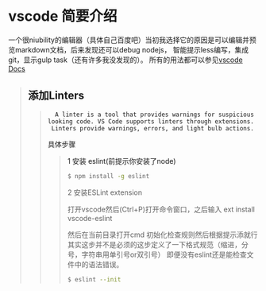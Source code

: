 # vscode 简要介绍

一个很niubility的编辑器（具体自己百度吧）当初我选择它的原因是可以编辑并预览markdown文档，后来发现还可以debug nodejs，
智能提示less编写，集成git，显示gulp task（还有许多我没发现的）。
所有的用法都可以参见<a href="https://code.visualstudio.com/docs/editor/codebasics">vscode Docs<a/>

> ## 添加Linters
>>       A linter is a tool that provides warnings for suspicious looking code. VS Code supports linters through extensions. 
>>      Linters provide warnings, errors, and light bulb actions.
>> 具体步骤
>>>  1 安装 eslint(前提示你安装了node)
>>>
>>>```bash
>>>$ npm install -g eslint
>>> ```
>>>2 安装ESLint extension
>>>
>>>打开vscode然后(Ctrl+P)打开命令窗口，之后输入 ext install vscode-eslint
>>>
>>>然后在当前目录打开cmd 初始化检查规则然后根据提示添就行其实这步并不是必须的这步定义了一下格式规范（缩进，分号，字符串用单引号or双引号）
即便没有eslint还是能检查文件中的语法错误。
>>>
>>>```bash
>>>$ eslint --init
>>>```


     

    